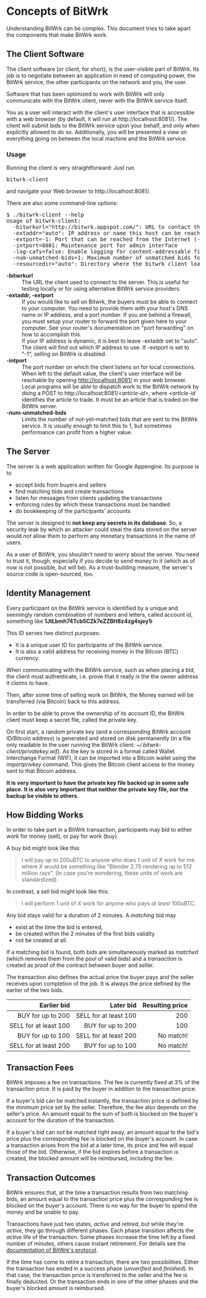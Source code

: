 Concepts of BitWrk
==================
Understanding BitWrk can be complex. This document tries to take apart the components
that make BitWrk work.

The Client Software
-------------------
The client software (or _client_, for short), is the user-visible part of BitWrk. Its job
is to negotiate between an application in need of computing power,
the BitWrk service, the other participants on the network and you, the user.

Software that has been optimized to work with BitWrk will only communicate with the
BitWrk client, never with the BitWrk service itself.

You as a user will interact with the client's user interface that is accessible with
a web browser (by default, it will run at http://localhost:8081/). The client will
submit bids to the BitWrk service upon your behalf, and only when explicitly allowed to
do so. Additionally, you will be presented a view on everything going on between the
local machine and the BitWrk service.


### Usage
Running the client is very straightforward: Just run <pre>bitwrk-client</pre>
and navigate your Web browser to http://localhost:8081/.

There are also some command-line options:
<pre>
$ ./bitwrk-client --help
Usage of bitwrk-client:
  -bitwrkurl="http://bitwrk.appspot.com/": URL to contact the bitwrk service at
  -extaddr="auto": IP address or name this host can be reached under from the internet
  -extport=-1: Port that can be reached from the Internet (-1 disables incoming connections)
  -intport=8081: Maintenance port for admin interface
  -log-cafs=false: Enable logging for content-addressable file storage
  -num-unmatched-bids=1: Maximum number of unmatched bids for an article on server.
  -resourcedir="auto": Directory where the bitwrk client loads resources from
</pre>
<dl>
<dt><strong>-bitwrkurl</strong></dt>
<dd>The URL the client used to connect to the server. This is useful for testing
locally or for using alternative BitWrk service providers.</dd>
<dt><strong>-extaddr, -extport</strong></dt>
<dd>If you would like to sell on Bitwrk, the buyers must be able to connect to
your computer. You need to provide them with your host's DNS name or IP address,
and a port number. If you are behind a firewall, you must setup your router
to forward the port given here to your computer. See your router's documentation
on "port forwarding" on how to accomplish this.<br />
If your IP address is dynamic, it is best to leave -extaddr set to "auto". The
client will find out which IP address to use. If -extport is set to "-1", 
selling on BitWrk is disabled.</dd>
<dt><strong>-intport</strong></dt>
<dd>The port number on which the client listens on for local connections. When left
to the default value, the client's user interface will be reachable by opening
<a href="http://localhost:8081/">http://localhost:8081/</a> in your web browser.
Local programs will be able to dispatch work to the BitWrk network by doing a
POST to http://localhost:8081/<em>&lt;article-id&gt;</em>, where <em>&lt;article-id</em>
identifies the article to trade. It must be an article that is traded on the BitWrk
server.
<dt><strong>-num-unmatched-bids</strong></dt>
<dd>Limits the number of not-yet-matched bids that are sent to the BitWrk service.
It is usually enough to limit this to 1, but sometimes performance can profit from
a higher value.</dd>
</dl>

The Server
----------
The server is a web application written for Google Appengine.
Its purpose is to
- accept bids from buyers and sellers
- find matching bids and create transactions
- listen for messages from clients updating the transactions
- enforcing rules by which these transactions must be handled
- do bookkeeping of the participants' accounts

The server is designed to **not keep any secrets in its database**. So, a
security leak by which an attacker could steal the data stored on the server
would *not* allow them to perform any monetary transactions in the name of users.
 
As a user of BitWrk, you shouldn't need to worry about the server. You need
to trust it, though, especially if you decide to send money to it (which as
of now is not possible, but will be). As a trust-building measure, the
server's source code is open-sourced, too.

Identity Management
-------------------
Every participant on the BitWrk service is identified by a unique and seemingly random
combination of numbers and letters, called account id, something like
**1JtLbmh74Tcb5CZk7eZZBH8z4zg4sjey1i**

This ID serves two distinct purposes:
 - It is a unique user ID for participants of the BitWrk service.
 - It is also a valid address for receiving money in the Bitcoin (BTC) currency.

When communicating with the BitWrk service, such as when placing a bid, the client must
authenticate, i.e. prove that it really *is* the the owner address it *claims* to have.

Then, after some time of selling work on BitWrk, the Money earned will be transferred
(via Bitcoin) back to this address.

In order to be able to prove the ownership of its account ID, the BitWrk client must
keep a secret file, called the private key.

On first start, a random private key (and a corresponding BitWrk account ID/Bitcoin address) is
generated and stored on disk permanently (in a file only readable to the user running the
BitWrk client: *~/.bitwrk-client/privatekey.wif*). As the key is stored in a format called
Wallet Interchange Format (WIF), it can be imported into a Bitcoin wallet using the
*importprivkey* command. This gives the Bitcoin client access to the money sent to that
Bitcoin address.

**It is very important to have the private key file backed up in some safe place.**
**It is also very important that neither the private key file, nor the backup be visible
to others.**

How Bidding Works
-----------------

In order to take part in a BitWrk transaction, participants may bid to either work
for money (sell), or pay for work (buy).

A buy bid might look like this:
> I will pay *up to* 200uBTC to anyone who does 1 unit of _X_ work for me.
where _X_ would be something like "Blender 2.75 rendering up to 512 million rays".
(In case you're wondering, these units of work are standardized).

In contrast, a sell bid might look like this:
> I will perform 1 unit of _X_ work for anyone who pays *at least* 100uBTC.

Any bid stays valid for a duration of 2 minutes. A _matching_ bid may
 - exist at the time the bid is entered,
 - be created within the 2 minutes of the first bids validity
 - not be created at all.

If a matching bid is found, both bids are simultaneously marked as _matched_
(which removes them from the pool of valid bids)
and a _transaction_ is created as proof of the contract between buyer and seller.

The transaction also defines the actual price the buyer pays and the seller receives
upon completion of the job. It is always the price defined by the earlier of the two bids.

| Earlier bid           | Later bid             | Resulting price |
| --------------------: | --------------------: | --------------: |
| BUY for up to 200     | SELL for at least 100 |             200 |
| SELL for at least 100 | BUY for up to 200     |             100 |
| BUY for up to 100     | SELL for at least 200 | No match!       |
| SELL for at least 200 | BUY for up to 100     | No match!       |

Transaction Fees
----------------

BitWrk imposes a fee on transactions. The fee is currently fixed at 3% of the transaction
price. It is paid by the buyer in addition to the transaction price.

If a buyer's bid can be matched instantly, the transaction price is defined by the minimum
price set by the seller. Therefore, the fee also depends on the seller's price. An amount
equal to the sum of both is blocked on the buyer's account for the duration of the
transaction.

If a buyer's bid can _not_ be matched right away, an amount equal to the bid's price plus
the corresponding fee is blocked on the buyer's account. In case a transaction
arises from the bid at a later time, its price and fee will equal those of the bid.
Otherwise, if the bid expires before a transaction is created, the blocked amount will be
reimbursed, including the fee.


Transaction Outcomes
--------------------

BitWrk ensures that, at the time a transaction results from two matching bids, an
amount equal to the transaction price plus the corresponding fee is blocked on the
buyer's account. There is no way for the buyer to spend the money and be unable to pay.

Transactions have just two states, _active_ and _retired_, but while they're _active_,
they go through different phases. Each phase transition affects the _active_ life of
the transaction. Some phases increase the time left by a fixed number of minutes,
others cause instant retirement. For details see the [documentation of BitWrk's protocol](documentation/protocol.md).

If the time has come to retire a transaction, there are two possibilities. Either the
transaction has ended in a success phase (_unverified_ and _finished_). In that case, 
the transaction price is transferred to the seller and the fee is finally deducted.
Or the transaction ends in one of the other phases and the buyer's blocked amount is
reimbursed.
